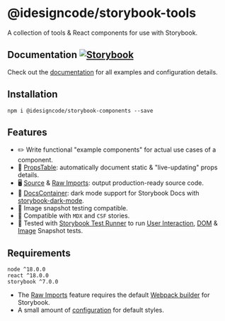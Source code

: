 # @idesigncode/storybook-tools

A collection of tools & React components for use with Storybook.

## Documentation [![Storybook](https://cdn.jsdelivr.net/gh/storybookjs/brand@main/badge/badge-storybook.svg)](https://idesigncode-storybook-components.netlify.app)

Check out the [documentation](https://idesigncode-storybook-components.netlify.app/) for all examples and configuration details.

## Installation

```shell
npm i @idesigncode/storybook-components --save
```

## Features

- ✏️ Write functional "example components" for actual use cases of a component.
- 📑 [PropsTable](https://idesigncode-storybook-components.netlify.app/?path=/docs/components-propstable--docs): automatically document static & "live-updating" props details.
- 🖥️ [Source](https://idesigncode-storybook-components.netlify.app/?path=/docs/components-source--docs) & [Raw Imports](https://idesigncode-storybook-components.netlify.app/?path=/docs/configuration-raw-imports--docs): output production-ready source code.
- 🌙 [DocsContainer](https://idesigncode-storybook-components.netlify.app/?path=/docs/configuration-docscontainer--docs): dark mode support for Storybook Docs with [storybook-dark-mode](https://github.com/hipstersmoothie/storybook-dark-mode).
- 📸 Image snapshot testing compatible.
- 🎉 Compatible with `MDX` and `CSF` stories.
- 🧪 Tested with [Storybook Test Runner](https://storybook.js.org/docs/react/writing-tests/test-runner) to run [User Interaction](https://storybook.js.org/docs/react/writing-tests/interaction-testing), [DOM](https://jestjs.io/docs/snapshot-testing) & [Image](https://github.com/americanexpress/jest-image-snapshot) Snapshot tests.

## Requirements

```
node ^18.0.0
react ^18.0.0
storybook ^7.0.0
```

- The [Raw Imports](https://idesigncode-storybook-components.netlify.app/?path=/docs/configuration-raw-imports--docs) feature requires the default [Webpack builder](https://storybook.js.org/docs/react/builders/webpack) for Storybook.
- A small amount of [configuration](https://idesigncode-storybook-components.netlify.app/?path=/docs/configuration-css--docs) for default styles.
